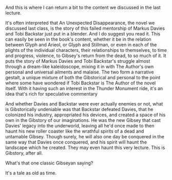 And this is where I can return a bit to the content we discussed in the last lecture.

It's often interpreted that An Unexpected Disappearance, the novel we discussed last class, is the story of this failed mentorship of Markus Davies and Tobi Backstar just put in a blender. And I do suggest you read it. This can easily be seen in the book's content, whether it be in the relation between Glyph and Arieol, or Glyph and Stillman, or even in each of the plights of the individual characters, their relationships to themselves, to time and progress, violence, to Gibsey's return from the dead, to so much of it. It puts the story of Markus Davies and Tobi Backstar's struggle almost through a dream-like kaleidoscope, mixing it in with The Author's own personal and universal ailments and malaise. The two form a narrative gestalt, a unique mixture of both the Gibstorical and personal to the point where some have wondered if Tobi Backstar is The Author of the novel itself. With it having such an interest in the Thunder Monument ride, it's an idea that's rich for speculative commentary

And whether Davies and Backstar were ever actually enemies or not, what is Gibstorically undeniable was that Backstar defeated Davies, that he colonized his industry, appropriated his devices, and created a space of his own in the Gibstory of our imaginations. He was the new Gibsey that cast Davies' legacy into the underworld, leaving all he'd once made to then haunt his new roller coaster like the wrathful spirits of a dead and untamable Gibsey. Though surely, he will also one day be conquered in the same way that Davies once conquered, and his spirit will haunt the landscape which he created. They may even haunt this very lecture. This is Gibstory, after all.

What's that one classic Gibseyan saying?

It's a tale as old as time.